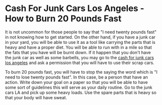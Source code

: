 # Cash For Junk Cars Los Angeles - How to Burn 20 Pounds Fast

It is not uncommon for those people to say that "I need twenty pounds fast" in not knowing how to get started. On the other hand, if you have a junk car in your yard, you will be able to use it as a tool like carrying the parts that is heavy and have a proper diet. You will be able to run with in a mile so that the fats that you have will be burnt down. If it happen that you don't have the junk car as well as some barbells, you may go to the [cash for junk cars los angeles](http://www.sell-junkcars.com/cash-for-los-angeles-junk-cars/) and ask a permission that you will have to use their scrap cars.

To burn 20 pounds fast, you will have to stop the saying the word which is "I need to lose twenty pounds fast". In this case, be a person that have an action. Write down your goal on a paper so that you will be able to have some sort of guidelines this will serve as your daily routine. Go to the junk cars LA and pick up some heavy loads. Use the spare parts that is heavy so that your body will have sweat.